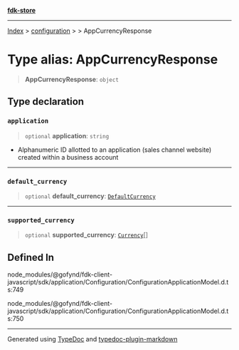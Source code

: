 [**fdk-store**](../../../README.md)
***

[Index](../../../API.md) > [configuration](../../README.md) > [<internal>](../README.md) > AppCurrencyResponse

# Type alias: AppCurrencyResponse

> **AppCurrencyResponse**: `object`

## Type declaration

### `application`

> `optional` **application**: `string`

- Alphanumeric ID allotted to an application
(sales channel website) created within a business account

***

### `default_currency`

> `optional` **default\_currency**: [`DefaultCurrency`](type-alias.DefaultCurrency.md)

***

### `supported_currency`

> `optional` **supported\_currency**: [`Currency`](type-alias.Currency.md)[]

## Defined In

node\_modules/@gofynd/fdk-client-javascript/sdk/application/Configuration/ConfigurationApplicationModel.d.ts:749

node\_modules/@gofynd/fdk-client-javascript/sdk/application/Configuration/ConfigurationApplicationModel.d.ts:750

***
Generated using [TypeDoc](https://typedoc.org/) and [typedoc-plugin-markdown](https://www.npmjs.com/package/typedoc-plugin-markdown)
